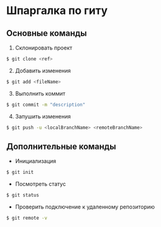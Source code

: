 # Шпаргалка по гиту
## Основные команды
1. Склонировать проект
```bash
$ git clone <ref>
```
2. Добавить изменения
```bash
$ git add <fileName>
```
3. Выполнить коммит
```bash
$ git commit -m "description"
```
4. Запушить изменения
```bash
$ git push -u <localBranchName> <remoteBranchName>
```
## Дополнительные команды
* Инициализация
```bash
$ git init
```
* Посмотреть статус
```bash
$ git status
```
* Проверить подключение к удаленному репозиторию
```bash
$ git remote -v
```
